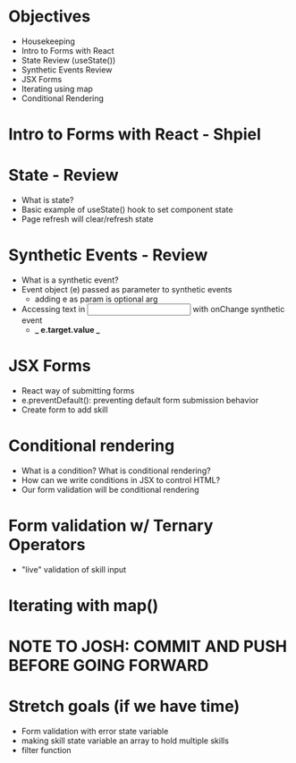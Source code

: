 # Objectives

- Housekeeping
- Intro to Forms with React
- State Review (useState())
- Synthetic Events Review
- JSX Forms
- Iterating using map
- Conditional Rendering

# Intro to Forms with React - Shpiel

# State - Review

- What is state?
- Basic example of useState() hook to set component state
- Page refresh will clear/refresh state

# Synthetic Events - Review

- What is a synthetic event?
- Event object (e) passed as parameter to synthetic events
  - adding e as param is optional arg
- Accessing text in <input> with onChange synthetic event
  - **_ e.target.value _**

# JSX Forms

- React way of submitting forms
- e.preventDefault(): preventing default form submission behavior
- Create form to add skill

# Conditional rendering

- What is a condition? What is conditional rendering?
- How can we write conditions in JSX to control HTML?
- Our form validation will be conditional rendering

# Form validation w/ Ternary Operators

- "live" validation of skill input

# Iterating with map()

# NOTE TO JOSH: COMMIT AND PUSH BEFORE GOING FORWARD

# Stretch goals (if we have time)

- Form validation with error state variable
- making skill state variable an array to hold multiple skills
- filter function
